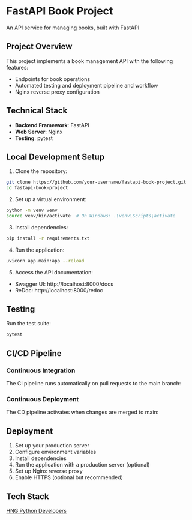 # FastAPI Book Project

An API service for managing books, built with FastAPI

## Project Overview

This project implements a book management API with the following features:
- Endpoints for book operations
- Automated testing and deployment pipeline and workflow
- Nginx reverse proxy configuration


## Technical Stack

- **Backend Framework**: FastAPI
- **Web Server**: Nginx
- **Testing**: pytest


## Local Development Setup

1. Clone the repository:
```bash
git clone https://github.com/your-username/fastapi-book-project.git
cd fastapi-book-project
```

2. Set up a virtual environment:
```bash
python -m venv venv
source venv/bin/activate  # On Windows: .\venv\Scripts\activate
```

3. Install dependencies:
```bash
pip install -r requirements.txt
```

4. Run the application:
```bash
uvicorn app.main:app --reload
```

5. Access the API documentation:
- Swagger UI: http://localhost:8000/docs
- ReDoc: http://localhost:8000/redoc

## Testing

Run the test suite:
```bash
pytest
```

## CI/CD Pipeline

### Continuous Integration
The CI pipeline runs automatically on pull requests to the main branch:

### Continuous Deployment
The CD pipeline activates when changes are merged to main:


## Deployment

1. Set up your production server
2. Configure environment variables
3. Install dependencies
4. Run the application with a production server (optional)
5. Set up Nginx reverse proxy
6. Enable HTTPS (optional but recommended)

## Tech Stack
[HNG Python Developers](https://hng.tech/hire/python-developers)
